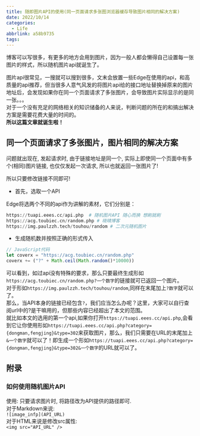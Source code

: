 ```yaml
---
title: 随即图片API的使用(同一页面请求多张图浏览器缓存导致图片相同的解决方案)
date: 2022/10/14
categories:
  - Life
abbrlink: a58b9735
tags:
---
```



博客可以写很多，有更多的地方会用到图片，因为一般人都会懒得自己设置每一张图片的样式，所以随机图片api就诞生了。

图片api很常见，一搜就可以搜到很多，文末会放置一些Edge在使用的api，和高质量的api推荐，但当很多人意气风发的将图片api给的接口地址替换掉原来的图片地址后，会发现如果你在同一个页面请求了多张图片，会导致图片实际显示的是同一张。。。  
对于一个没有充足的网络相关的知识储备的人来说，判断问题的所在的和搞出解决方案是需要花费大量的时间的。  
**所以这篇文章就诞生啦！**

## 同一个页面请求了多张图片，图片相同的解决方案

问题就出现在, 发起请求时, 由于链接地址是同一个, 实际上即使同一个页面中有多个(相同)图片链接, 也仅仅发起一次请求, 所以也就返回一张图片了!

所以只要修改链接不同即可!


- 首先，选取一个API  

Edge将选两个不同的api作为讲解的素材，它们分别是：
```python
https://tuapi.eees.cc/api.php  # 随机图片API 随心而换 想刷就刷
https://acg.toubiec.cn/random.php # 晓晴博客
https://img.paulzzh.tech/touhou/random # 二次元随机图片
```

- 生成随机数并按照正确的形式传入
```JavaScript
// JavaScript代码
let coverx = "https://acg.toubiec.cn/random.php"
coverx += ("?" + Math.ceil(Math.random()*10000))
```
可以看到，如过api没有特殊的要求，那么只要最终生成形如`https://acg.toubiec.cn/random.php?一个数字`的链接就可已返回一个图片。  
对于形如`https://img.paulzzh.tech/touhou/random`,同样在末尾加上`?数字`就可以了。  
那么，当API本身的链接已经包含`?`，我们应当怎么办呢？这里，大家可以自行查阅url中的?是干嘛用的，但那些内容已经超出了本文的范围。  
就比如本文的选用的第一个api,如果你打开`https://tuapi.eees.cc/api.php`,会看到它让你使用形如`https://tuapi.eees.cc/api.php?category={dongman,fengjing}&type=302`来获取图片，那么，我们只需要在URL的末尾加上`&一个数字`就可以了！即生成一个形如`https://tuapi.eees.cc/api.php?category={dongman,fengjing}&type=302&一个数字`的URL就可以了。


## 附录

### 如何使用随机图片API

使用: 只要请求图片时, 将路径改为API提供的路径即可.  
对于Markdown来说:  
`![image_infp](API_URL)`  
对于HTML来说是修改src属性:  
`<img src="API_URL" />`  